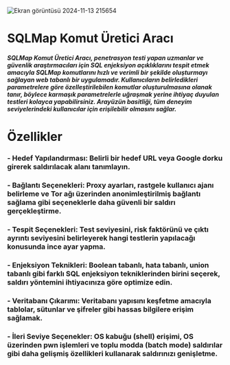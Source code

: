 ![Ekran görüntüsü 2024-11-13 215654](https://github.com/user-attachments/assets/9ac2c67b-cf40-4f31-919d-147cd130c40c)


# SQLMap Komut Üretici Aracı

##### SQLMap Komut Üretici Aracı, penetrasyon testi yapan uzmanlar ve güvenlik araştırmacıları için SQL enjeksiyon açıklıklarını tespit etmek amacıyla SQLMap komutlarını hızlı ve verimli bir şekilde oluşturmayı sağlayan web tabanlı bir uygulamadır. Kullanıcıların belirledikleri parametrelere göre özelleştirilebilen komutlar oluşturulmasına olanak tanır, böylece karmaşık parametrelerle uğraşmak yerine ihtiyaç duyulan testleri kolayca yapabilirsiniz. Arayüzün basitliği, tüm deneyim seviyelerindeki kullanıcılar için erişilebilir olmasını sağlar.

# Özellikler

  ### - Hedef Yapılandırması: Belirli bir hedef URL veya Google dorku girerek saldırılacak alanı tanımlayın.
  ### - Bağlantı Seçenekleri: Proxy ayarları, rastgele kullanıcı ajanı belirleme ve Tor ağı üzerinden anonimleştirilmiş bağlantı sağlama gibi seçeneklerle daha güvenli bir saldırı gerçekleştirme.
  ### - Tespit Seçenekleri: Test seviyesini, risk faktörünü ve çıktı ayrıntı seviyesini belirleyerek hangi testlerin yapılacağı konusunda ince ayar yapma.
  ### - Enjeksiyon Teknikleri: Boolean tabanlı, hata tabanlı, union tabanlı gibi farklı SQL enjeksiyon tekniklerinden birini seçerek, saldırı yöntemini ihtiyacınıza göre optimize edin.
  ### - Veritabanı Çıkarımı: Veritabanı yapısını keşfetme amacıyla tablolar, sütunlar ve şifreler gibi hassas bilgilere erişim sağlamak.
  ### - İleri Seviye Seçenekler: OS kabuğu (shell) erişimi, OS üzerinden pwn işlemleri ve toplu modda (batch mode) saldırılar gibi daha gelişmiş özellikleri kullanarak saldırınızı genişletme.
